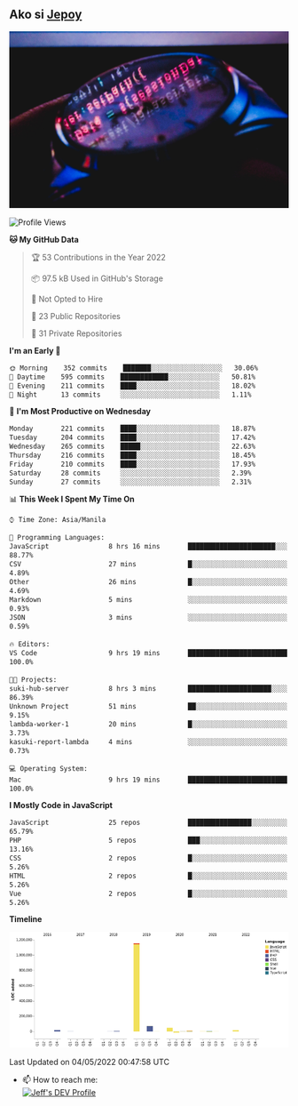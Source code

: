 ## Ako si [Jepoy](https://github.com/je-poy)
![je-poy-cover-img](imgs/cover.jpeg)

<!--START_SECTION:waka-->
![Profile Views](http://img.shields.io/badge/Profile%20Views-0-blue)

**🐱 My GitHub Data** 

> 🏆 53 Contributions in the Year 2022
 > 
> 📦 97.5 kB Used in GitHub's Storage 
 > 
> 🚫 Not Opted to Hire
 > 
> 📜 23 Public Repositories 
 > 
> 🔑 31 Private Repositories  
 > 
**I'm an Early 🐤** 

```text
🌞 Morning    352 commits    ███████░░░░░░░░░░░░░░░░░░   30.06% 
🌆 Daytime    595 commits    ████████████░░░░░░░░░░░░░   50.81% 
🌃 Evening    211 commits    ████░░░░░░░░░░░░░░░░░░░░░   18.02% 
🌙 Night      13 commits     ░░░░░░░░░░░░░░░░░░░░░░░░░   1.11%

```
📅 **I'm Most Productive on Wednesday** 

```text
Monday       221 commits    ████░░░░░░░░░░░░░░░░░░░░░   18.87% 
Tuesday      204 commits    ████░░░░░░░░░░░░░░░░░░░░░   17.42% 
Wednesday    265 commits    █████░░░░░░░░░░░░░░░░░░░░   22.63% 
Thursday     216 commits    ████░░░░░░░░░░░░░░░░░░░░░   18.45% 
Friday       210 commits    ████░░░░░░░░░░░░░░░░░░░░░   17.93% 
Saturday     28 commits     ░░░░░░░░░░░░░░░░░░░░░░░░░   2.39% 
Sunday       27 commits     ░░░░░░░░░░░░░░░░░░░░░░░░░   2.31%

```


📊 **This Week I Spent My Time On** 

```text
⌚︎ Time Zone: Asia/Manila

💬 Programming Languages: 
JavaScript               8 hrs 16 mins       ██████████████████████░░░   88.77% 
CSV                      27 mins             █░░░░░░░░░░░░░░░░░░░░░░░░   4.89% 
Other                    26 mins             █░░░░░░░░░░░░░░░░░░░░░░░░   4.69% 
Markdown                 5 mins              ░░░░░░░░░░░░░░░░░░░░░░░░░   0.93% 
JSON                     3 mins              ░░░░░░░░░░░░░░░░░░░░░░░░░   0.59%

🔥 Editors: 
VS Code                  9 hrs 19 mins       █████████████████████████   100.0%

🐱‍💻 Projects: 
suki-hub-server          8 hrs 3 mins        █████████████████████░░░░   86.39% 
Unknown Project          51 mins             ██░░░░░░░░░░░░░░░░░░░░░░░   9.15% 
lambda-worker-1          20 mins             █░░░░░░░░░░░░░░░░░░░░░░░░   3.73% 
kasuki-report-lambda     4 mins              ░░░░░░░░░░░░░░░░░░░░░░░░░   0.73%

💻 Operating System: 
Mac                      9 hrs 19 mins       █████████████████████████   100.0%

```

**I Mostly Code in JavaScript** 

```text
JavaScript               25 repos            ████████████████░░░░░░░░░   65.79% 
PHP                      5 repos             ███░░░░░░░░░░░░░░░░░░░░░░   13.16% 
CSS                      2 repos             █░░░░░░░░░░░░░░░░░░░░░░░░   5.26% 
HTML                     2 repos             █░░░░░░░░░░░░░░░░░░░░░░░░   5.26% 
Vue                      2 repos             █░░░░░░░░░░░░░░░░░░░░░░░░   5.26%

```


**Timeline**

![Chart not found](https://raw.githubusercontent.com/je-poy/je-poy/main/charts/bar_graph.png) 


 Last Updated on 04/05/2022 00:47:58 UTC
<!--END_SECTION:waka-->

- 📫 How to reach me: <br />
[<img src="https://d2fltix0v2e0sb.cloudfront.net/dev-badge.svg" width="50" alt="Jeff's DEV Profile" />](https://dev.to/jepoy)
<!--
**je-poy/je-poy** is a ✨ _special_ ✨ repository because its `README.md` (this file) appears on your GitHub profile.

Here are some ideas to get you started:

- 🔭 I’m currently working on ...
- 🌱 I’m currently learning ...
- 👯 I’m looking to collaborate on ...
- 🤔 I’m looking for help with ...
- 💬 Ask me about ...

- 😄 Pronouns: ...
- ⚡ Fun fact: ...
-->
